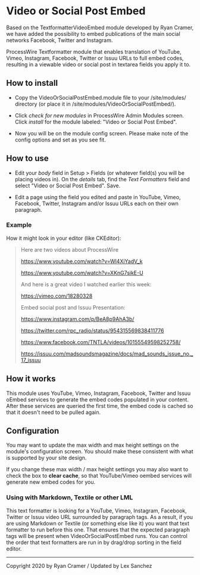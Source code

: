 # Video or Social Post Embed

Based on the TextformatterVideoEmbed module developed by Ryan Cramer, we have added the possibility to embed publications of the main social networks Facebook, Twitter and Instagram.

ProcessWire Textformatter module that enables translation of YouTube, Vimeo, Instagram, Facebook, Twitter or Issuu URLs to full embed codes, resulting in a viewable video or social post in textarea fields you apply it to.

## How to install

- Copy the VideoOrSocialPostEmbed.module file to your /site/modules/ directory (or place it in /site/modules/VideoOrSocialPostEmbed/). 

- Click *check for new modules* in ProcessWire Admin Modules screen. Click *install* for the module labeled: "Video or Social Post Embed".

- Now you will be on the module config screen. Please make note of the config options and set as you see fit.

## How to use

- Edit your *body* field in Setup > Fields (or whatever field(s) you will be placing videos in). On the *details* tab, find the *Text Formatters* field and select "Video or Social Post Embed". Save. 

- Edit a page using the field you edited and paste in YouTube, Vimeo, Facebook, Twitter, Instagram and/or Issuu URLs each on their own paragraph. 

### Example 

How it might look in your editor (like CKEditor): 

> Here are two videos about ProcessWire
>
> https://www.youtube.com/watch?v=Wl4XiYadV_k
> 
> https://www.youtube.com/watch?v=XKnG7sikE-U 
> 
> And here is a great video I watched earlier this week:
> 
> https://vimeo.com/18280328
> 
> Embed social post and Issuu Presentation:
> 
> https://www.instagram.com/p/BeA8p9AhA3b/
> 
> https://twitter.com/rpc_radio/status/954315569838411776
> 
> https://www.facebook.com/TNTLA/videos/10155549598252758/
> 
> https://issuu.com/madsoundsmagazine/docs/mad_sounds_issue_no._17_issuu


## How it works

This module uses YouTube, Vimeo, Instagram, Facebook, Twitter and Issuu oEmbed services to generate the embed codes populated in your content. After these services are queried the first time, the embed code is cached so that it doesn't need to be pulled again. 

## Configuration

You may want to update the max width and max height settings on the module's configuration screen. You should make these consistent with what is supported by your site design. 

If you change these max width / max height settings you may also want to check the box to **clear cache**, so that YouTube/Vimeo oembed services will generate new embed codes for you. 

### Using with Markdown, Textile or other LML

This text formatter is looking for a YouTube, Vimeo, Instagram, Facebook, Twitter or Issuu video URL surrounded by paragraph tags. As a result, if you are using Markdown or Textile (or something else like it) you want that text formatter to run before this one. 
That ensures that the expected paragraph tags will be present when VideoOrSocialPostEmbed runs. You can control the order that text formatters are run in by drag/drop sorting in the field editor.

------
Copyright 2020 by Ryan Cramer / Updated by Lex Sanchez

